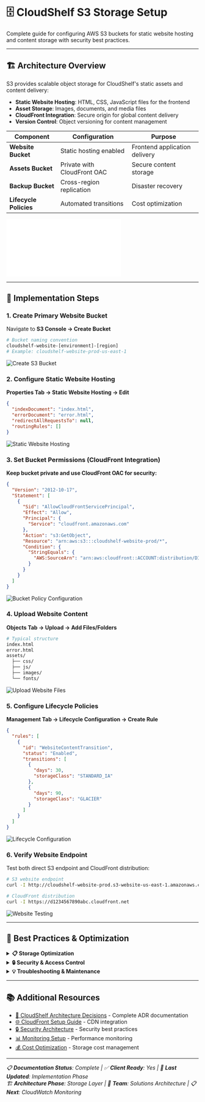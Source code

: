 # 🗄️ CloudShelf S3 Storage Setup

Complete guide for configuring AWS S3 buckets for static website hosting and content storage with security best practices.

---

## 🏗️ Architecture Overview

S3 provides scalable object storage for CloudShelf's static assets and content delivery:

- **Static Website Hosting**: HTML, CSS, JavaScript files for the frontend
- **Asset Storage**: Images, documents, and media files
- **CloudFront Integration**: Secure origin for global content delivery
- **Version Control**: Object versioning for content management

| Component              | Configuration               | Purpose                       |
| ---------------------- | --------------------------- | ----------------------------- |
| **Website Bucket**     | Static hosting enabled      | Frontend application delivery |
| **Assets Bucket**      | Private with CloudFront OAC | Secure content storage        |
| **Backup Bucket**      | Cross-region replication    | Disaster recovery             |
| **Lifecycle Policies** | Automated transitions       | Cost optimization             |

![CloudShelf S3 Architecture](../cloudshelf-detailed-architecture-diagrams.md#7-s3-storage-architecture)

---

## 🚀 Implementation Steps

### 1. Create Primary Website Bucket

Navigate to **S3 Console → Create Bucket**

```bash
# Bucket naming convention
cloudshelf-website-[environment]-[region]
# Example: cloudshelf-website-prod-us-east-1
```

![Create S3 Bucket](screenshots/S3%20Screenshot%201.png)

### 2. Configure Static Website Hosting

**Properties Tab → Static Website Hosting → Edit**

```json
{
  "indexDocument": "index.html",
  "errorDocument": "error.html",
  "redirectAllRequestsTo": null,
  "routingRules": []
}
```

![Static Website Hosting](screenshots/S3%20Screenshot%202.png)

### 3. Set Bucket Permissions (CloudFront Integration)

**Keep bucket private and use CloudFront OAC for security:**

```json
{
  "Version": "2012-10-17",
  "Statement": [
    {
      "Sid": "AllowCloudFrontServicePrincipal",
      "Effect": "Allow",
      "Principal": {
        "Service": "cloudfront.amazonaws.com"
      },
      "Action": "s3:GetObject",
      "Resource": "arn:aws:s3:::cloudshelf-website-prod/*",
      "Condition": {
        "StringEquals": {
          "AWS:SourceArn": "arn:aws:cloudfront::ACCOUNT:distribution/DISTRIBUTION-ID"
        }
      }
    }
  ]
}
```

![Bucket Policy Configuration](screenshots/S3%20Screenshot%203.png)

### 4. Upload Website Content

**Objects Tab → Upload → Add Files/Folders**

```bash
# Typical structure
index.html
error.html
assets/
  ├── css/
  ├── js/
  ├── images/
  └── fonts/
```

![Upload Website Files](screenshots/S3%20Screenshot%204.png)

### 5. Configure Lifecycle Policies

**Management Tab → Lifecycle Configuration → Create Rule**

```json
{
  "rules": [
    {
      "id": "WebsiteContentTransition",
      "status": "Enabled",
      "transitions": [
        {
          "days": 30,
          "storageClass": "STANDARD_IA"
        },
        {
          "days": 90,
          "storageClass": "GLACIER"
        }
      ]
    }
  ]
}
```

![Lifecycle Configuration](screenshots/S3%20Screenshot%205.png)

### 6. Verify Website Endpoint

Test both direct S3 endpoint and CloudFront distribution:

```bash
# S3 website endpoint
curl -I http://cloudshelf-website-prod.s3-website-us-east-1.amazonaws.com

# CloudFront distribution
curl -I https://d1234567890abc.cloudfront.net
```

![Website Testing](screenshots/S3%20Screenshot%206.png)

---

## 🔧 Best Practices & Optimization

<details>
<summary><strong>📋 Storage Optimization</strong></summary>

### Storage Classes

- **Standard**: Frequently accessed content (HTML, CSS, JS)
- **Standard-IA**: Infrequently accessed assets (images, documents)
- **Glacier**: Long-term archival (old versions, backups)
- **Intelligent-Tiering**: Automatic cost optimization

### Performance Optimization

- **Multipart Upload**: Use for files larger than 100MB
- **Transfer Acceleration**: Enable for global upload performance
- **Request Rate Optimization**: Distribute object keys to avoid hot spotting
- **Compression**: Compress text-based content before upload

### Cost Management

- **Lifecycle Policies**: Automate transitions to lower-cost storage classes
- **Delete Markers**: Clean up incomplete multipart uploads
- **Storage Analytics**: Monitor access patterns for optimization
- **Requester Pays**: Consider for third-party access scenarios

</details>

<details>
<summary><strong>🔒 Security & Access Control</strong></summary>

### Bucket Security

- **Block Public Access**: Keep enabled for production buckets
- **Bucket Encryption**: Enable default encryption with KMS
- **Versioning**: Enable for content change tracking
- **MFA Delete**: Require MFA for object deletion in critical buckets

### Access Control

- **CloudFront OAC**: Use instead of public bucket policies
- **IAM Policies**: Implement least-privilege access
- **Pre-signed URLs**: Provide time-limited access to private content
- **CORS Configuration**: Configure for cross-origin web requests

### Monitoring & Compliance

- **CloudTrail Integration**: Log all S3 API calls
- **Access Logging**: Enable bucket access logging
- **VPC Endpoints**: Use for private network access
- **Object Lock**: Implement for regulatory compliance

</details>

<details>
<summary><strong>💡 Troubleshooting & Maintenance</strong></summary>

### Common Issues & Solutions

- **403 Forbidden**: Check bucket policy and CloudFront OAC configuration
- **CORS Errors**: Verify CORS configuration for web applications
- **Slow Upload/Download**: Enable Transfer Acceleration or use CloudFront
- **High Costs**: Review storage classes and implement lifecycle policies

### Maintenance Tasks

- **Storage Analytics**: Review monthly storage patterns and costs
- **Access Pattern Analysis**: Optimize storage classes based on usage
- **Security Audits**: Regularly review bucket policies and access controls
- **Content Cleanup**: Remove unused objects and old versions

### Disaster Recovery

- **Cross-Region Replication**: Set up for critical content
- **Backup Strategy**: Implement automated backup procedures
- **Version Recovery**: Maintain recovery procedures for accidental deletions
- **Regional Failover**: Plan for region-specific outages

</details>

---

## 📚 Additional Resources

- [📖 CloudShelf Architecture Decisions](../cloudshelf-architecture-decisions.md) - Complete ADR documentation
- [🌐 CloudFront Setup Guide](../cloudfront/cloudshelf-cloudfront-setup.md) - CDN integration
- [🔒 Security Architecture](../security/cloudshelf-security-architecture.md) - Security best practices
- [📊 Monitoring Setup](../monitoring/cloudshelf-monitoring-observability.md) - Performance monitoring
- [💰 Cost Optimization](../cloudshelf-cost-optimization-strategy.md) - Storage cost management

---

_📋 **Documentation Status**: Complete | ✅ **Client Ready**: Yes | 🔄 **Last Updated**: Implementation Phase_  
_🏗️ **Architecture Phase**: Storage Layer | 👥 **Team**: Solutions Architecture | 📋 **Next**: CloudWatch Monitoring_
